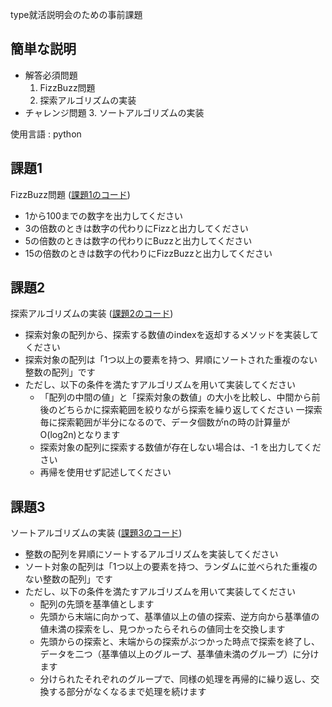 type就活説明会のための事前課題
 
## 簡単な説明
- 解答必須問題
    1. FizzBuzz問題
    2. 探索アルゴリズムの実装
- チャレンジ問題
    3. ソートアルゴリズムの実装

使用言語 : python
 
## 課題1
 
FizzBuzz問題 ([課題1のコード](https://github.com/ub351184/sample/blob/main/FizzBuzz.py))

- 1から100までの数字を出力してください
- 3の倍数のときは数字の代わりにFizzと出力してください
- 5の倍数のときは数字の代わりにBuzzと出力してください
- 15の倍数のときは数字の代わりにFizzBuzzと出力してください
 
## 課題2

探索アルゴリズムの実装 ([課題2のコード](https://github.com/ub351184/sample/blob/main/Search.py))

- 探索対象の配列から、探索する数値のindexを返却するメソッドを実装してください
- 探索対象の配列は「1つ以上の要素を持つ、昇順にソートされた重複のない整数の配列」です
- ただし、以下の条件を満たすアルゴリズムを用いて実装してください
    - 「配列の中間の値」と「探索対象の数値」の大小を比較し、中間から前後のどちらかに探索範囲を絞りながら探索を繰り返してください
    一探索毎に探索範囲が半分になるので、データ個数がnの時の計算量がO(log2n)となります
    - 探索対象の配列に探索する数値が存在しない場合は、-1 を出力してください
    - 再帰を使用せず記述してください
 
## 課題3
 
ソートアルゴリズムの実装 ([課題3のコード](https://github.com/ub351184/sample/blob/main/Sort.py))

- 整数の配列を昇順にソートするアルゴリズムを実装してください
- ソート対象の配列は「1つ以上の要素を持つ、ランダムに並べられた重複のない整数の配列」です
- ただし、以下の条件を満たすアルゴリズムを用いて実装してください
    - 配列の先頭を基準値とします
    - 先頭から末端に向かって、基準値以上の値の探索、逆方向から基準値の値未満の探索をし、見つかったらそれらの値同士を交換します
    - 先頭からの探索と、末端からの探索がぶつかった時点で探索を終了し、データを二つ（基準値以上のグループ、基準値未満のグループ）に分けます
    - 分けられたそれぞれのグループで、同様の処理を再帰的に繰り返し、交換する部分がなくなるまで処理を続けます
